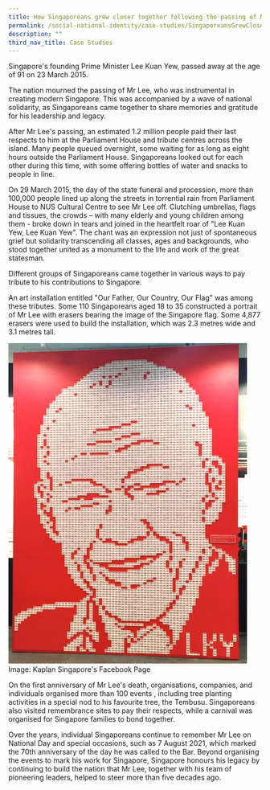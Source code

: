 ```yaml
---
title: How Singaporeans grew closer together following the passing of Mr Lee Kuan Yew
permalink: /social-national-identity/case-studies/SingaporeansGrewCloserAfterPassingofLKY/
description: ""
third_nav_title: Case Studies
---
```

Singapore's founding Prime Minister Lee Kuan Yew, passed away at the age of 91 on 23 March 2015. 

The nation mourned the passing of Mr Lee, who was instrumental in creating modern Singapore. This was accompanied by a wave of national solidarity, as Singaporeans came together to share memories and gratitude for his leadership and legacy.

After Mr Lee's passing, an estimated 1.2 million people paid their last respects to him at the Parliament House and tribute centres across the island.  Many people queued overnight, some waiting for as long as eight hours outside the Parliament House. Singaporeans looked out for each other during this time, with some offering bottles of water and snacks to people in line. 

On 29 March 2015, the day of the state funeral and procession, more than 100,000 people lined up along the streets in torrential rain from Parliament House to NUS Cultural Centre to see Mr Lee off. Clutching umbrellas, flags and tissues, the crowds – with many elderly and young children among them - broke down in tears and joined in the heartfelt roar of "Lee Kuan Yew, Lee Kuan Yew". The chant was an expression not just of spontaneous grief but solidarity transcending all classes, ages and backgrounds, who stood together united as a monument to the life and work of the great statesman.

Different groups of Singaporeans came together in various ways to pay tribute to his contributions to Singapore. 

An art installation entitled "Our Father, Our Country, Our Flag" was among these tributes. Some 110 Singaporeans aged 18 to 35 constructed a portrait of Mr Lee with erasers bearing the image of the Singapore flag. Some 4,877 erasers were used to build the installation, which was 2.3 metres wide and 3.1 metres tall. 

![Portrait of Mr LKY made using erasers](/images/society/case-studies/lky.jpg)
Image: Kaplan Singapore's Facebook Page

On the first anniversary of Mr Lee's death, organisations, companies, and individuals organised more than 100 events , including tree planting activities in a special nod to his favourite tree, the Tembusu. Singaporeans also visited remembrance sites to pay their respects, while a carnival was organised for Singapore families to bond together.

Over the years, individual Singaporeans continue to remember Mr Lee on National Day and special occasions, such as 7 August 2021, which marked the 70th anniversary of the day he was called to the Bar. Beyond organising the events to mark his work for Singapore, Singapore honours his legacy by continuing to build the nation that Mr Lee, together with his team of pioneering leaders, helped to steer more than five decades ago.